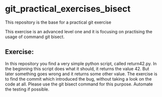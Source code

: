 # git_practical_exercises_bisect
This repository is the base for a practical git exercise

This exercise is an advanced level one and it is focusing on practising the usage of command git bisect.

## Exercise:

In this repository you find a very simple python script, called return42.py.
In the beginning this script does what it should, it returns the value 42. But later something goes wrong and it returns some other value. The exercise is to find the commit which introduced the bug, without taking a look on the code at all.
Please use the git bisect command for this purpose. Automate the testing if possible.
